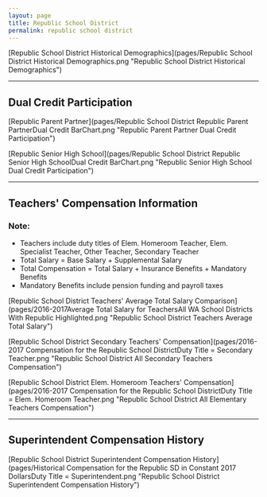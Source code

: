 ```yaml
---
layout: page
title: Republic School District
permalink: republic school district
---
```



[Republic School District Historical Demographics](pages/Republic School District Historical Demographics.png "Republic School District Historical Demographics")

___

## Dual Credit Participation

[Republic Parent Partner](pages/Republic School District Republic Parent PartnerDual Credit BarChart.png "Republic Parent Partner Dual Credit Participation")

[Republic Senior High School](pages/Republic School District Republic Senior High SchoolDual Credit BarChart.png "Republic Senior High School Dual Credit Participation")


___

## Teachers' Compensation Information
### Note:
- Teachers include duty titles of Elem. Homeroom Teacher, Elem. Specialist Teacher, Other Teacher, Secondary Teacher
- Total Salary = Base Salary + Supplemental Salary
- Total Compensation = Total Salary + Insurance Benefits + Mandatory Benefits
- Mandatory Benefits include pension funding and payroll taxes

[Republic School District Teachers' Average Total Salary Comparison](pages/2016-2017Average Total Salary for TeachersAll WA School Districts With Republic Highlighted.png "Republic School District Teachers Average Total Salary")

[Republic School District Secondary Teachers' Compensation](pages/2016-2017 Compensation for the Republic School DistrictDuty Title = Secondary Teacher.png "Republic School District All Secondary Teachers Compensation")

[Republic School District Elem. Homeroom Teachers' Compensation](pages/2016-2017 Compensation for the Republic School DistrictDuty Title = Elem. Homeroom Teacher.png "Republic School District All Elementary Teachers Compensation")


___

## Superintendent Compensation History

[Republic School District Superintendent Compensation History](pages/Historical Compensation for the Republic SD in Constant 2017 DollarsDuty Title = Superintendent.png "Republic School District Superintendent Compensation History")

